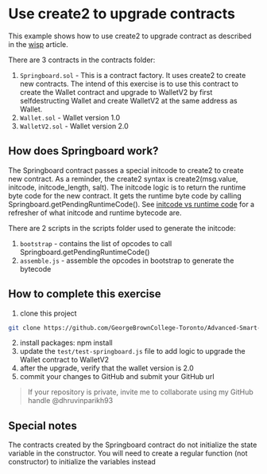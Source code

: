 # Use create2 to upgrade contracts
This example shows how to use create2 to upgrade contract as described in the [wisp](https://blog.ricmoo.com/wisps-the-magical-world-of-create2-5c2177027604) article.

There are 3 contracts in the contracts folder:
1. `Springboard.sol` - This is a contract factory. It uses create2 to create new contracts. The intend of this exercise is to use this contract to create the Wallet contract and upgrade to WalletV2 by first selfdestructing Wallet and create WalletV2 at the same address as Wallet. 
2. `Wallet.sol` - Wallet version 1.0
3. `WalletV2.sol` - Wallet version 2.0

## How does Springboard work?
The Springboard contract passes a special initcode to create2 to create new contract. As a reminder, the create2 syntax is create2(msg.value, initcode, initcode_length, salt).  The initcode logic is to return the runtime byte code for the new contract.  It gets the runtime byte code by calling Springboard.getPendingRuntimeCode(). See [initcode vs runtime code](https://medium.com/authereum/bytecode-and-init-code-and-runtime-code-oh-my-7bcd89065904) for a refresher of what initcode and runtime bytecode are.

There are 2 scripts in the scripts folder used to generate the initcode:
1. `bootstrap` - contains the list of opcodes to call Springboard.getPendingRuntimeCode()
1. `assemble.js` - assemble the opcodes in bootstrap to generate the bytecode


## How to complete this exercise

1. clone this project
```bash
git clone https://github.com/GeorgeBrownCollege-Toronto/Advanced-Smart-Contracts.git ./create2-upgrade && cd ./create2-upgrade && git filter-branch --prune-empty --subdirectory-filter ./notes/state-channel-create2/lab/create2-upgrade HEAD && rm -rf ./.git
``` 
2. install packages: npm install
3. update the `test/test-springboard.js` file to add logic to upgrade the Wallet contract to WalletV2
4. after the upgrade, verify that the wallet version is 2.0
5. commit your changes to GitHub and submit your GitHub url
>If your repository is private, invite me to collaborate using my GitHub handle @dhruvinparikh93

## Special notes
The contracts created by the Springboard contract do not initialize the state variable in the constructor. You will need to create a regular function (not constructor) to initialize the variables instead
